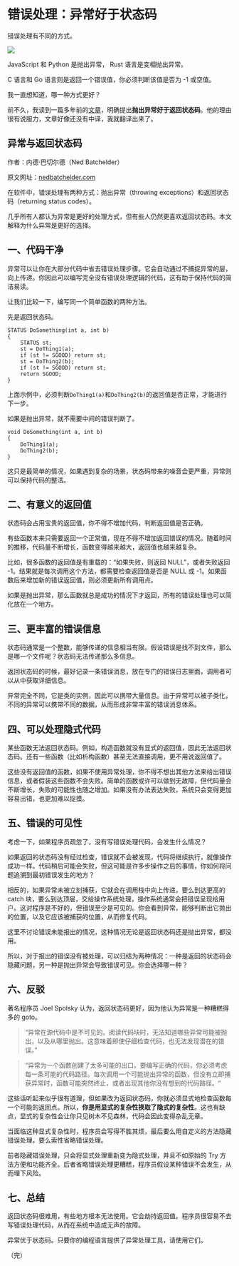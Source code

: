 # 错误处理：异常好于状态码

错误处理有不同的方式。

![](https://cdn.beekka.com/blogimg/asset/202510/bg2025102007.webp)

JavaScript 和 Python 是抛出异常， Rust 语言是变相抛出异常。

C 语言和 Go 语言则是返回一个错误值，你必须判断该值是否为 -1 或空值。

我一直想知道，哪一种方式更好？

前不久，我读到一篇多年前的[文章](https://nedbatchelder.com/text/exceptions-vs-status.html)，明确提出**抛出异常好于返回状态码**。他的理由很有说服力，文章好像还没有中译，我就翻译出来了。

## 异常与返回状态码

作者：内德·巴切尔德（Ned Batchelder）

原文网址：[nedbatchelder.com](https://nedbatchelder.com/text/exceptions-vs-status.html)


在软件中，错误处理有两种方式：抛出异常（throwing exceptions）和返回状态码（returning status codes）。

几乎所有人都认为异常是更好的处理方式，但有些人仍然更喜欢返回状态码。本文解释为什么异常是更好的选择。

## 一、代码干净

异常可以让你在大部分代码中省去错误处理步骤。它会自动通过不捕捉异常的层，向上传递。你因此可以编写完全没有错误处理逻辑的代码，这有助于保持代码的简洁易读。

让我们比较一下，编写同一个简单函数的两种方法。

先是返回状态码。

```clike
STATUS DoSomething(int a, int b)
{
    STATUS st;
    st = DoThing1(a);
    if (st != SGOOD) return st;
    st = DoThing2(b);
    if (st != SGOOD) return st;
    return SGOOD;
}
```

上面示例中，必须判断`DoThing1(a)`和`DoThing2(b)`的返回值是否正常，才能进行下一步。

如果是抛出异常，就不需要中间的错误判断了。

```clike
void DoSomething(int a, int b)
{
    DoThing1(a);
    DoThing2(b);
}
```

这只是最简单的情况，如果遇到复杂的场景，状态码带来的噪音会更严重，异常则可以保持代码的整洁。

## 二、有意义的返回值

状态码会占用宝贵的返回值，你不得不增加代码，判断返回值是否正确。

有些函数本来只需要返回一个正常值，现在不得不增加返回错误的情况。随着时间的推移，代码量不断增长，函数变得越来越大，返回值也越来越复杂。

比如，很多函数的返回值是有重载的：“如果失败，则返回 NULL”，或者失败返回 -1。结果就是每次调用这个方法，都需要检查返回值是否是 NULL 或 -1。如果函数后来增加新的错误返回值，则必须更新所有调用点。

如果是抛出异常，那么函数就总是成功的情况下才返回，所有的错误处理也可以简化放在一个地方。

## 三、更丰富的错误信息

状态码通常是一个整数，能够传递的信息相当有限。假设错误是找不到文件，那么是哪一个文件呢？状态码无法传递那么多信息。

返回状态码的时候，最好记录一条错误消息，放在专门的错误日志里面，调用者可以从中获取详细信息。

异常完全不同，它是类的实例，因此可以携带大量信息。由于异常可以被子类化，不同的异常可以携带不同的数据，从而形成非常丰富的错误消息体系。

## 四、可以处理隐式代码

某些函数无法返回状态码。例如，构造函数就没有显式的返回值，因此无法返回状态码。还有一些函数（比如析构函数）甚至无法直接调用，更不用说返回值了。

这些没有返回值的函数，如果不使用异常处理，你不得不想出其他方法来给出错误信息，或者假装这些函数不会失败。简单的函数或许可以做到无故障，但代码量会不断增长，失败的可能性也随之增加。如果没有办法表达失败，系统只会变得更加容易出错，也更加难以捉摸。

## 五、错误的可见性

考虑一下，如果程序员疏忽了，没有写错误处理代码，会发生什么情况？

如果返回的状态码没有经过检查，错误就不会被发现，代码将继续执行，就像操作成功一样。代码稍后可能会失败，但这可能是许多步操作之后的事情，你如何将问题追溯到最初错误发生的地方？

相反的，如果异常未被立刻捕获，它就会在调用栈中向上传递，要么到达更高的 catch 块，要么到达顶层，交给操作系统处理，操作系统通常会把错误呈现给用户。这对程序是不好的，但错误至少是可见的。你会看到异常，能够判断出它抛出的位置，以及它应该被捕获的位置，从而修复代码。

这里不讨论错误未能报出的情况，这种情况无论是返回状态码还是抛出异常，都没用。

所以，对于报出的错误没有被处理，可以归结为两种情况：一种是返回的状态码会隐藏问题，另一种是抛出异常会导致错误可见。你会选择哪一种？

## 六、反驳

著名程序员 Joel Spolsky 认为，返回状态码更好，因为他认为异常是一种糟糕得多的 goto。

> “异常在源代码中是不可见的。阅读代码块时，无法知道哪些异常可能被抛出，以及从哪里抛出。这意味着即使仔细检查代码，也无法发现潜在的错误。”


> “异常为一个函数创建了太多可能的出口。要编写正确的代码，你必须考虑每一条可能的代码路径。每次调用一个可能抛出异常的函数，但没有立即捕获异常时，函数可能突然终止，或者出现其他你没有想到的代码路径。“

这些话听起来似乎很有道理，但如果改为返回状态码，你就必须显式地检查函数每一个可能的返回点。所以，**你是用显式的复杂性换取了隐式的复杂性**。这也有缺点，显式的复杂性会让你只见树木不见森林，代码会因此变得杂乱无章。

当面临这种显式复杂性时，程序员会写得不胜其烦，最后要么用自定义的方法隐藏错误处理，要么索性省略错误处理。

前者隐藏错误处理，只会将显式处理重新变为隐式处理，并且不如原始的 Try 方法方便和功能齐全。后者省略错误处理更糟糕，程序员假设某种错误不会发生，从而埋下风险。

## 七、总结

返回状态码很难用，有些地方根本无法使用。它会劫持返回值。程序员很容易不去写错误处理代码，从而在系统中造成无声的故障。

异常优于状态码。只要你的编程语言提供了异常处理工具，请使用它们。

（完）
